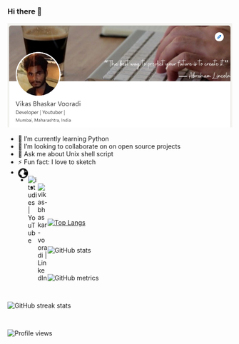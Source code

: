 ### Hi there 👋

![Developer | YouTuber](https://github.com/codeholic24/codeholic24/blob/main/Banner.PNG)

- 🌱 I’m currently learning Python  
- 👯 I’m looking to collaborate on on open source projects  
- 💬 Ask me about Unix shell script  
- ⚡ Fun fact: I love to sketch 
- [<img align="left" alt="shayaaz.weebly.com" width="22px" src="https://raw.githubusercontent.com/iconic/open-iconic/master/svg/globe.svg" />][website]
- [<img align="left" alt="itstudies | YouTube" width="22px" src="https://cdn.jsdelivr.net/npm/simple-icons@v3/icons/youtube.svg" />][youtube]
- [<img align="left" alt="vikas-bhaskar-vooradi | LinkedIn" width="22px" src="https://cdn.jsdelivr.net/npm/simple-icons@v3/icons/linkedin.svg" />][linkedin]

<br> 

<br> 

[![Top Langs](https://github-readme-stats.vercel.app/api/top-langs/?username=codeholic24)](https://github.com/anuraghazra/github-readme-stats)

<br> 

![GitHub stats](https://github-readme-stats.vercel.app/api?username=codeholic24&show_icons=true)  

<br>

![GitHub metrics](https://metrics.lecoq.io/codeholic24)  

<br>

![GitHub streak stats](https://github-readme-streak-stats.herokuapp.com/?user=codeholic24)  

<br>

![Profile views](https://gpvc.arturio.dev/codeholic24)  

<br>


[website]: http://shayaaz.weebly.com
[youtube]: https://www.youtube.com/channel/UC3o5ofZCvRvBGAW6NYmMjRQ
[linkedin]: https://www.linkedin.com/in/vikas-bhaskar-vooradi/
